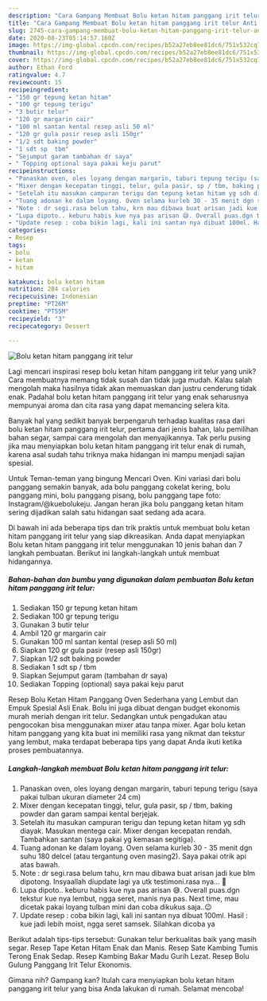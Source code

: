 ```yaml
---
description: "Cara Gampang Membuat Bolu ketan hitam panggang irit telur Anti Gagal"
title: "Cara Gampang Membuat Bolu ketan hitam panggang irit telur Anti Gagal"
slug: 2745-cara-gampang-membuat-bolu-ketan-hitam-panggang-irit-telur-anti-gagal
date: 2020-08-23T05:14:57.160Z
image: https://img-global.cpcdn.com/recipes/b52a27eb8ee81dc6/751x532cq70/bolu-ketan-hitam-panggang-irit-telur-foto-resep-utama.jpg
thumbnail: https://img-global.cpcdn.com/recipes/b52a27eb8ee81dc6/751x532cq70/bolu-ketan-hitam-panggang-irit-telur-foto-resep-utama.jpg
cover: https://img-global.cpcdn.com/recipes/b52a27eb8ee81dc6/751x532cq70/bolu-ketan-hitam-panggang-irit-telur-foto-resep-utama.jpg
author: Ethan Ford
ratingvalue: 4.7
reviewcount: 15
recipeingredient:
- "150 gr tepung ketan hitam"
- "100 gr tepung terigu"
- "3 butir telur"
- "120 gr margarin cair"
- "100 ml santan kental resep asli 50 ml"
- "120 gr gula pasir resep asli 150gr"
- "1/2 sdt baking powder"
- "1 sdt sp  tbm"
- "Sejumput garam tambahan dr saya"
- " Topping optional saya pakai keju parut"
recipeinstructions:
- "Panaskan oven, oles loyang dengan margarin, taburi tepung terigu (saya pakai tulban ukuran diameter 24 cm)"
- "Mixer dengan kecepatan tinggi, telur, gula pasir, sp / tbm, baking powder dan garam sampai kental berjejak."
- "Setelah itu masukan campuran terigu dan tepung ketan hitam yg sdh diayak. Masukan mentega cair. Mixer dengan kecepatan rendah. Tambahkan santan (saya pakai yg kemasan segitiga)."
- "Tuang adonan ke dalam loyang. Oven selama kurleb 30 - 35 menit dgn suhu 180 delcel (atau tergantung oven masing2). Saya pakai otrik api atas bawah."
- "Note : dr segi.rasa belum tahu, krn mau dibawa buat arisan jadi kue blm dipotong. Insyaallah diupdate lagi ya utk testimoni.rasa nya... 🙏"
- "Lupa dipoto.. keburu habis kue nya pas arisan 😅. Overall puas.dgn tekstur kue nya lembut, ngga seret, manis nya pas. Next time, mau dicetak pakai loyang tulban mini dan coba dikukus saja..😉"
- "Update resep : coba bikin lagi, kali ini santan nya dibuat 100ml. Hasil : kue jadi lebih moist, ngga seret samsek. Silahkan dicoba ya"
categories:
- Resep
tags:
- bolu
- ketan
- hitam

katakunci: bolu ketan hitam 
nutrition: 284 calories
recipecuisine: Indonesian
preptime: "PT26M"
cooktime: "PT55M"
recipeyield: "3"
recipecategory: Dessert

---
```



![Bolu ketan hitam panggang irit telur](https://img-global.cpcdn.com/recipes/b52a27eb8ee81dc6/751x532cq70/bolu-ketan-hitam-panggang-irit-telur-foto-resep-utama.jpg)

Lagi mencari inspirasi resep bolu ketan hitam panggang irit telur yang unik? Cara membuatnya memang tidak susah dan tidak juga mudah. Kalau salah mengolah maka hasilnya tidak akan memuaskan dan justru cenderung tidak enak. Padahal bolu ketan hitam panggang irit telur yang enak seharusnya mempunyai aroma dan cita rasa yang dapat memancing selera kita.

Banyak hal yang sedikit banyak berpengaruh terhadap kualitas rasa dari bolu ketan hitam panggang irit telur, pertama dari jenis bahan, lalu pemilihan bahan segar, sampai cara mengolah dan menyajikannya. Tak perlu pusing jika mau menyiapkan bolu ketan hitam panggang irit telur enak di rumah, karena asal sudah tahu triknya maka hidangan ini mampu menjadi sajian spesial.

Untuk Teman-teman yang bingung Mencari Oven. Kini variasi dari bolu panggang semakin banyak, ada bolu panggang cokelat kering, bolu panggang mini, bolu panggang pisang, bolu panggang tape foto: Instagram/@kuebolukeju. Jangan heran jika bolu panggang ketan hitam sering dijadikan salah satu hidangan saat sedang ada acara.


Di bawah ini ada beberapa tips dan trik praktis untuk membuat bolu ketan hitam panggang irit telur yang siap dikreasikan. Anda dapat menyiapkan Bolu ketan hitam panggang irit telur menggunakan 10 jenis bahan dan 7 langkah pembuatan. Berikut ini langkah-langkah untuk membuat hidangannya.

<!--inarticleads1-->

##### Bahan-bahan dan bumbu yang digunakan dalam pembuatan Bolu ketan hitam panggang irit telur:

1. Sediakan 150 gr tepung ketan hitam
1. Sediakan 100 gr tepung terigu
1. Gunakan 3 butir telur
1. Ambil 120 gr margarin cair
1. Gunakan 100 ml santan kental (resep asli 50 ml)
1. Siapkan 120 gr gula pasir (resep asli 150gr)
1. Siapkan 1/2 sdt baking powder
1. Sediakan 1 sdt sp / tbm
1. Siapkan Sejumput garam (tambahan dr saya)
1. Sediakan  Topping (optional) saya pakai keju parut


Resep Bolu Ketan Hitam Panggang Oven Sederhana yang Lembut dan Empuk Spesial Asli Enak. Bolu ini juga dibuat dengan budget ekonomis murah meriah dengan irit telur. Sedangkan untuk pengadukan atau pengocokan bisa menggunakan mixer atau tanpa mixer. Agar bolu ketan hitam panggang yang kita buat ini memiliki rasa yang nikmat dan tekstur yang lembut, maka terdapat beberapa tips yang dapat Anda ikuti ketika proses pembuatannya. 

<!--inarticleads2-->

##### Langkah-langkah membuat Bolu ketan hitam panggang irit telur:

1. Panaskan oven, oles loyang dengan margarin, taburi tepung terigu (saya pakai tulban ukuran diameter 24 cm)
1. Mixer dengan kecepatan tinggi, telur, gula pasir, sp / tbm, baking powder dan garam sampai kental berjejak.
1. Setelah itu masukan campuran terigu dan tepung ketan hitam yg sdh diayak. Masukan mentega cair. Mixer dengan kecepatan rendah. Tambahkan santan (saya pakai yg kemasan segitiga).
1. Tuang adonan ke dalam loyang. Oven selama kurleb 30 - 35 menit dgn suhu 180 delcel (atau tergantung oven masing2). Saya pakai otrik api atas bawah.
1. Note : dr segi.rasa belum tahu, krn mau dibawa buat arisan jadi kue blm dipotong. Insyaallah diupdate lagi ya utk testimoni.rasa nya... 🙏
1. Lupa dipoto.. keburu habis kue nya pas arisan 😅. Overall puas.dgn tekstur kue nya lembut, ngga seret, manis nya pas. Next time, mau dicetak pakai loyang tulban mini dan coba dikukus saja..😉
1. Update resep : coba bikin lagi, kali ini santan nya dibuat 100ml. Hasil : kue jadi lebih moist, ngga seret samsek. Silahkan dicoba ya


Berikut adalah tips-tips tersebut: Gunakan telur berkualitas baik yang masih segar. Resep Tape Ketan Hitam Enak dan Manis. Resep Sate Kambing Tumis Terong Enak Sedap. Resep Kambing Bakar Madu Gurih Lezat. Resep Bolu Gulung Panggang Irit Telur Ekonomis. 

Gimana nih? Gampang kan? Itulah cara menyiapkan bolu ketan hitam panggang irit telur yang bisa Anda lakukan di rumah. Selamat mencoba!
